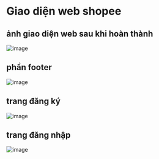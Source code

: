 # Giao diện web shopee
## ảnh giao diện web sau khi hoàn thành
![image](https://user-images.githubusercontent.com/106472973/232174955-110cadca-c3bf-410f-80f2-47eea43851d3.png)
## phần footer
![image](https://user-images.githubusercontent.com/106472973/232175048-71ae90a2-ce71-441b-8eeb-45b3ad36a48f.png)
## trang đăng ký
![image](https://user-images.githubusercontent.com/106472973/232175109-9a5e757d-4451-4776-b885-f6b1e6ebe787.png)
## trang đăng nhập
![image](https://user-images.githubusercontent.com/106472973/232175122-0c529137-c95e-4581-a417-8c53c7ec5f4d.png)
